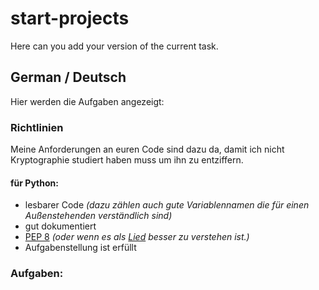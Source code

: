 # start-projects
Here can you add your version of the current task.


## German / Deutsch
Hier werden die Aufgaben angezeigt:

### Richtlinien

Meine Anforderungen an euren Code sind dazu da, damit ich nicht Kryptographie studiert haben muss um ihn zu entziffern.

#### für Python:

- lesbarer Code _(dazu zählen auch gute Variablennamen die für einen Außenstehenden verständlich sind)_
- gut dokumentiert
- [PEP 8](https://www.python.org/dev/peps/pep-0008/) _(oder wenn es als [Lied](https://www.youtube.com/watch?v=hgI0p1zf31k) besser zu verstehen ist.)_
- Aufgabenstellung ist erfüllt

### Aufgaben:
